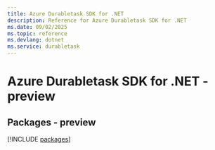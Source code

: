 ```yaml
---
title: Azure Durabletask SDK for .NET
description: Reference for Azure Durabletask SDK for .NET
ms.date: 09/02/2025
ms.topic: reference
ms.devlang: dotnet
ms.service: durabletask
---
```

# Azure Durabletask SDK for .NET - preview
## Packages - preview
[!INCLUDE [packages](durabletask-index.md)]